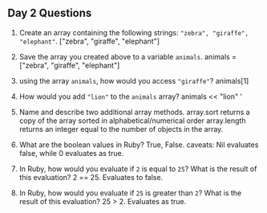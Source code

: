 ## Day 2 Questions


1. Create an array containing the following strings: `"zebra", "giraffe", "elephant"`.
["zebra", "giraffe", "elephant"]

1. Save the array you created above to a variable `animals`.
animals = ["zebra", "giraffe", "elephant"]

1. using the array `animals`, how would you access `"giraffe"`?
animals[1]

1. How would you add `"lion"` to the `animals` array?
animals << "lion" '

1. Name and describe two additional array methods.
array.sort returns a copy of the array sorted in alphabetical/numerical order
array.length returns an integer equal to the number of objects in the array.

1. What are the boolean values in Ruby?
True, False. caveats: Nil evaluates false, while 0 evaluates as true.

1. In Ruby, how would you evaluate if `2` is equal to `25`? What is the result of this evaluation?
2 == 25. Evaluates to false.

1. In Ruby, how would you evaluate if `25` is greater than `2`? What is the result of this evaluation?
25 > 2. Evaluates as true.
